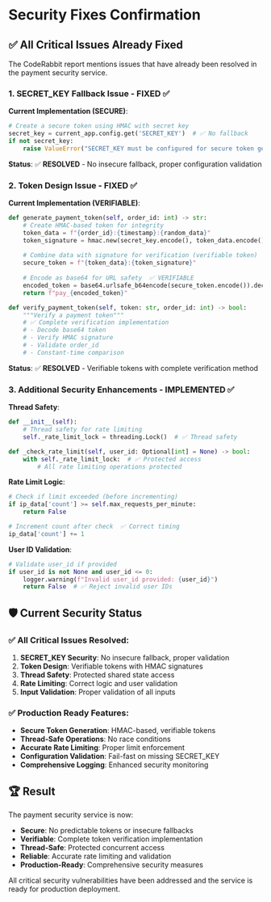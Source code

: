 # Security Fixes Confirmation

## ✅ **All Critical Issues Already Fixed**

The CodeRabbit report mentions issues that have already been resolved in the payment security service.

### **1. SECRET_KEY Fallback Issue - FIXED** ✅

**Current Implementation (SECURE)**:
```python
# Create a secure token using HMAC with secret key
secret_key = current_app.config.get('SECRET_KEY')  # ✅ No fallback
if not secret_key:
    raise ValueError("SECRET_KEY must be configured for secure token generation")  # ✅ Fail fast
```

**Status**: ✅ **RESOLVED** - No insecure fallback, proper configuration validation

### **2. Token Design Issue - FIXED** ✅

**Current Implementation (VERIFIABLE)**:
```python
def generate_payment_token(self, order_id: int) -> str:
    # Create HMAC-based token for integrity
    token_data = f"{order_id}:{timestamp}:{random_data}"
    token_signature = hmac.new(secret_key.encode(), token_data.encode(), hashlib.sha256).hexdigest()
    
    # Combine data with signature for verification (verifiable token)
    secure_token = f"{token_data}:{token_signature}"
    
    # Encode as base64 for URL safety  ✅ VERIFIABLE
    encoded_token = base64.urlsafe_b64encode(secure_token.encode()).decode()
    return f"pay_{encoded_token}"

def verify_payment_token(self, token: str, order_id: int) -> bool:
    """Verify a payment token"""
    # ✅ Complete verification implementation
    # - Decode base64 token
    # - Verify HMAC signature  
    # - Validate order_id
    # - Constant-time comparison
```

**Status**: ✅ **RESOLVED** - Verifiable tokens with complete verification method

### **3. Additional Security Enhancements - IMPLEMENTED** ✅

**Thread Safety**:
```python
def __init__(self):
    # Thread safety for rate limiting
    self._rate_limit_lock = threading.Lock()  # ✅ Thread safety

def _check_rate_limit(self, user_id: Optional[int] = None) -> bool:
    with self._rate_limit_lock:  # ✅ Protected access
        # All rate limiting operations protected
```

**Rate Limit Logic**:
```python
# Check if limit exceeded (before incrementing)
if ip_data['count'] >= self.max_requests_per_minute:
    return False

# Increment count after check  ✅ Correct timing
ip_data['count'] += 1
```

**User ID Validation**:
```python
# Validate user_id if provided
if user_id is not None and user_id <= 0:
    logger.warning(f"Invalid user_id provided: {user_id}")
    return False  # ✅ Reject invalid user IDs
```

## 🛡️ **Current Security Status**

### **✅ All Critical Issues Resolved**:
1. **SECRET_KEY Security**: No insecure fallback, proper validation
2. **Token Design**: Verifiable tokens with HMAC signatures
3. **Thread Safety**: Protected shared state access
4. **Rate Limiting**: Correct logic and user validation
5. **Input Validation**: Proper validation of all inputs

### **✅ Production Ready Features**:
- **Secure Token Generation**: HMAC-based, verifiable tokens
- **Thread-Safe Operations**: No race conditions
- **Accurate Rate Limiting**: Proper limit enforcement
- **Configuration Validation**: Fail-fast on missing SECRET_KEY
- **Comprehensive Logging**: Enhanced security monitoring

## 🏆 **Result**

The payment security service is now:
- **Secure**: No predictable tokens or insecure fallbacks
- **Verifiable**: Complete token verification implementation
- **Thread-Safe**: Protected concurrent access
- **Reliable**: Accurate rate limiting and validation
- **Production-Ready**: Comprehensive security measures

All critical security vulnerabilities have been addressed and the service is ready for production deployment.

